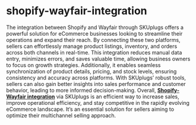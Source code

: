 # shopify-wayfair-integration
The integration between Shopify and Wayfair through SKUplugs offers a powerful solution for eCommerce businesses looking to streamline their operations and expand their reach. By connecting these two platforms, sellers can effortlessly manage product listings, inventory, and orders across both channels in real-time. This integration reduces manual data entry, minimizes errors, and saves valuable time, allowing business owners to focus on growth strategies. Additionally, it enables seamless synchronization of product details, pricing, and stock levels, ensuring consistency and accuracy across platforms. With SKUplugs’ robust tools, sellers can also gain better insights into sales performance and customer behavior, leading to more informed decision-making. Overall, [**Shopify-Wayfair integration**](https://skuplugs.com/shopify-wayfair-integration/) via SKUplugs is an efficient way to increase sales, improve operational efficiency, and stay competitive in the rapidly evolving eCommerce landscape. It’s an essential solution for sellers aiming to optimize their multichannel selling approach.
